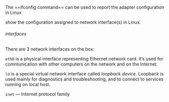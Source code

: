 The ==ifconfig command== can be used to report the adapter configuration in Linux

show the configuration assigned to network interface(s) in Linux.
###### interfaces

There are 3 network interfaces on the box:

`eth0` is a physical interface representing Ethernet network card. It’s used for communication with other computers on the network and on the Internet.

`lo` is a special virtual network interface called _loopback device_. Loopback is used mainly for diagnostics and troubleshooting, and to connect to services running on local host.


`inet` — Internet protocol family